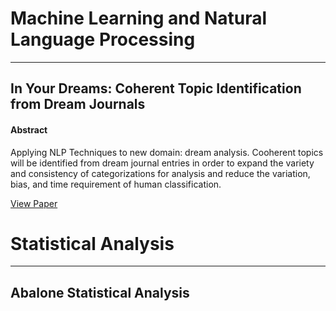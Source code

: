 # Machine Learning and Natural Language Processing
___
## In Your Dreams: Coherent Topic Identification from Dream Journals 
#### Abstract

Applying NLP Techniques to new domain: dream analysis. Cooherent topics will be identified from dream journal entries in order to expand the variety and consistency of categorizations for analysis and reduce the variation, bias, and time requirement of human classification.

<a href="kari0219.github.io/pdfs/InYourDreams_Topic_Identification_NLP.pdf" target="_blank">View Paper </a>


# Statistical Analysis
___
## Abalone Statistical Analysis


